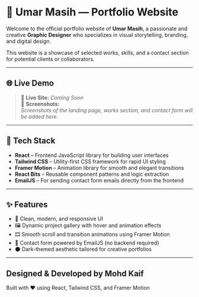 # 🎨 Umar Masih — Portfolio Website

Welcome to the official portfolio website of **Umar Masih**, a passionate and creative **Graphic Designer** who specializes in visual storytelling, branding, and digital design.

This website is a showcase of selected works, skills, and a contact section for potential clients or collaborators.

---

## 🌐 Live Demo

> 🔗 **Live Site:** *Coming Soon*  
> 📸 **Screenshots:**  
> _Screenshots of the landing page, works section, and contact form will be added here._

---

## 🚀 Tech Stack

- **React** – Frontend JavaScript library for building user interfaces  
- **Tailwind CSS** – Utility-first CSS framework for rapid UI styling  
- **Framer Motion** – Animation library for smooth and elegant transitions  
- **React Bits** – Reusable component patterns and logic extraction  
- **EmailJS** – For sending contact form emails directly from the frontend

---

## ✨ Features

- 🎨 Clean, modern, and responsive UI
- 🖼️ Dynamic project gallery with hover and animation effects
- 🎞️ Smooth scroll and transition animations using Framer Motion
- 💌 Contact form powered by EmailJS (no backend required)
- 🌑 Dark-themed aesthetic tailored for creative portfolios

---

## Designed & Developed by Mohd Kaif
Built with ❤️ using React, Tailwind CSS, and Framer Motion


